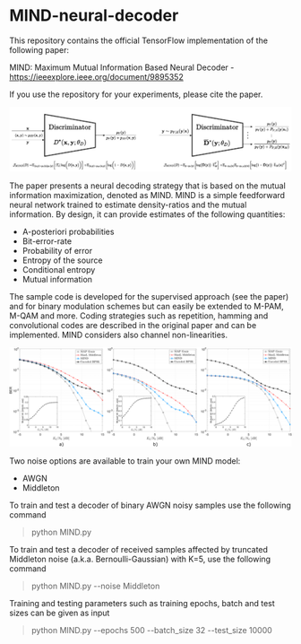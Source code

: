 # MIND-neural-decoder

This repository contains the official TensorFlow implementation of the following paper:

MIND: Maximum Mutual Information Based Neural Decoder - https://ieeexplore.ieee.org/document/9895352

If you use the repository for your experiments, please cite the paper.

<img src="https://github.com/nuletizia/MIND-neural-decoder/blob/main/teaser_arch.jpg" width=800>


The paper presents a neural decoding strategy that is based on the mutual information maximization, denoted as MIND.
MIND is a simple feedforward neural network trained to estimate density-ratios and the mutual information. By design, it can provide estimates of the following quantities:
- A-posteriori probabilities
- Bit-error-rate
- Probability of error
- Entropy of the source
- Conditional entropy
- Mutual information

The sample code is developed for the supervised approach (see the paper) and for binary modulation schemes but can easily be extended to M-PAM, M-QAM and more. Coding strategies such as repetition, hamming and convolutional codes are described in the original paper and can be implemented. MIND considers also channel non-linearities.

<img src="https://github.com/nuletizia/MIND-neural-decoder/blob/main/teaser.png" width=800>

Two noise options are available to train your own MIND model:
- AWGN
- Middleton

To train and test a decoder of binary AWGN noisy samples use the following command
> python MIND.py

To train and test a decoder of received samples affected by truncated Middleton noise (a.k.a. Bernoulli-Gaussian) with K=5, use the following command
> python MIND.py --noise Middleton

Training and testing parameters such as training epochs, batch and test sizes can be given as input
> python MIND.py --epochs 500 --batch_size 32 --test_size 10000
